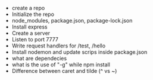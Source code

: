 - create a repo
- Initialize the repo
- node_modules, package.json, package-lock.json
- Install express
- Create a server
- Listen to port 7777
- Write request handlers for /test, /hello
- Install nodemon and update scrips inside package.json
- what are dependecies
- what is the use of "-g" while npm install
- Difference between caret and tilde (^ vs ~)
